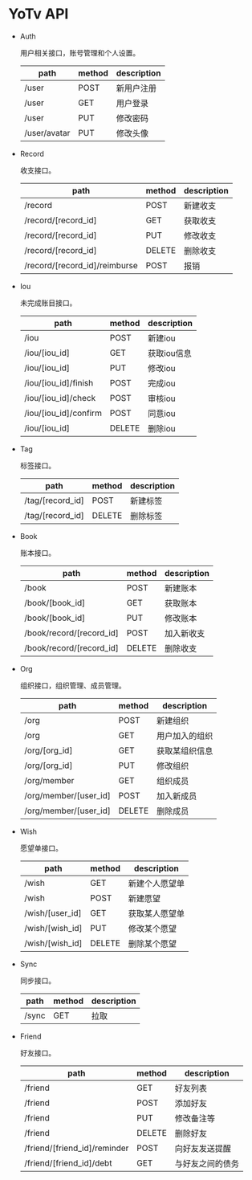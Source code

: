 # YoTv API

* Auth

	用户相关接口，账号管理和个人设置。

 	| path | method | description |
	| - | - | - |
	| /user | POST | 新用户注册 |
	| /user | GET | 用户登录 |
	| /user | PUT | 修改密码 |
	| /user/avatar | PUT | 修改头像 |
	
* Record

	收支接口。
	
 	| path | method | description |
	| - | - | - |
	| /record | POST | 新建收支 |
	| /record/[record_id] | GET | 获取收支 |
	| /record/[record_id] | PUT | 修改收支 |
	| /record/[record_id] | DELETE | 删除收支 |
	| /record/[record_id]/reimburse | POST | 报销 |
	
* Iou

	未完成账目接口。
	
 	| path | method | description |
	| - | - | - |
	| /iou | POST | 新建iou |
	| /iou/[iou_id] | GET | 获取iou信息 |
	| /iou/[iou_id] | PUT | 修改iou |
	| /iou/[iou_id]/finish | POST | 完成iou |
	| /iou/[iou_id]/check | POST | 审核iou |
	| /iou/[iou_id]/confirm | POST | 同意iou |
	| /iou/[iou_id] | DELETE | 删除iou |
	
* Tag

	标签接口。

 	| path | method | description |
	| - | - | - |
	| /tag/[record_id] | POST | 新建标签 |
	| /tag/[record_id] | DELETE | 删除标签 |
	

	
* Book

	账本接口。
	
 	| path | method | description |
	| - | - | - |
	| /book | POST | 新建账本 |
	| /book/[book_id] | GET | 获取账本 |
	| /book/[book_id] | PUT | 修改账本 |
	| /book/record/[record_id] | POST | 加入新收支 |
	| /book/record/[record_id] | DELETE | 删除收支 |

* Org

	组织接口，组织管理、成员管理。
	
 	| path | method | description |
	| - | - | - |
	| /org | POST | 新建组织 |
	| /org | GET | 用户加入的组织 |
	| /org/[org_id] | GET | 获取某组织信息 |
	| /org/[org_id] | PUT | 修改组织 |
	| /org/member | GET | 组织成员 |
	| /org/member/[user_id] | POST | 加入新成员 |
	| /org/member/[user_id] | DELETE | 删除成员 |
	
* Wish

	愿望单接口。
	
 	| path | method | description |
	| - | - | - |
	| /wish | GET | 新建个人愿望单 |
	| /wish | POST | 新建愿望 |
	| /wish/[user_id] | GET | 获取某人愿望单 |
	| /wish/[wish_id] | PUT | 修改某个愿望 |
	| /wish/[wish_id] | DELETE | 删除某个愿望 |
	
* Sync

	同步接口。
	
	| path | method | description |
	| - | - | - |
	| /sync | GET | 拉取 |
	
* Friend

	好友接口。
	
	| path | method | description |
	| - | - | - |
	| /friend | GET | 好友列表 |
	| /friend | POST | 添加好友 |
	| /friend | PUT | 修改备注等 |
	| /friend | DELETE | 删除好友 |
	| /friend/[friend_id]/reminder | POST | 向好友发送提醒 |
	| /friend/[friend_id]/debt | GET | 与好友之间的债务 |